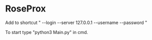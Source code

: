 # RoseProx
Add to shortcut " --login --server 127.0.0.1 --username <login> --password <password>"

To start type "python3 Main.py" in cmd.
